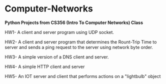# Computer-Networks

**Python Projects from CS356 (Intro To Computer Networks) Class**

HW1- A client and server program using UDP socket. 

HW2- A client and server program that determines the Rount-Trip Time to server and sends a ping request to the server using network byte order. 

HW3- A simple version of a DNS client and server.  

HW4- A simple HTTP client and server 

HW5- An IOT server and client that performs actions on a "lightbulb" object 
